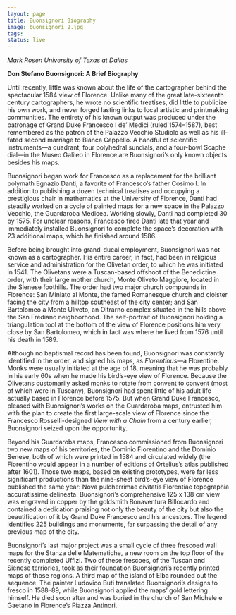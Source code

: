 ```yaml
---
layout: page
title: Buonsignori Biography
image: buonsignori_2.jpg
tags:
status: live
---
```

*Mark Rosen
University of Texas at Dallas*

__Don Stefano Buonsignori: A Brief Biography__

Until recently, little was known about the life of the cartographer behind the spectacular 1584 view of Florence. Unlike many of the great late-sixteenth century cartographers, he wrote no scientific treatises, did little to publicize his own work, and never forged lasting links to local artistic and printmaking communities. The entirety of his known output was produced under the patronage of Grand Duke Francesco I de’ Medici (ruled 1574–1587), best remembered as the patron of the Palazzo Vecchio Studiolo as well as his ill-fated second marriage to Bianca Cappello. A handful of scientific instruments—a quadrant, four polyhedral sundials, and a four-bowl Scaphe dial—in the Museo Galileo in Florence are Buonsignori’s only known objects besides his maps.

Buonsignori began work for Francesco as a replacement for the brilliant polymath Egnazio Danti, a favorite of Francesco’s father Cosimo I. In addition to publishing a dozen technical treatises and occupying a prestigious chair in mathematics at the University of Florence, Danti had steadily worked on a cycle of painted maps for a new space in the Palazzo Vecchio, the Guardaroba Medicea. Working slowly, Danti had completed 30 by 1575. For unclear reasons, Francesco fired Danti late that year and immediately installed Buonsignori to complete the space’s decoration with 23 additional maps, which he finished around 1586.

Before being brought into grand-ducal employment, Buonsignori was not known as a cartographer. His entire career, in fact, had been in religious service and administration for the Olivetan order, to which he was initiated in 1541. The Olivetans were a Tuscan-based offshoot of the Benedictine order, with their large mother church, Monte Oliveto Maggiore, located in the Sienese foothills. The order had two major church compounds in Florence: San Miniato al Monte, the famed Romanesque church and cloister facing the city from a hilltop southeast of the city center; and San Bartolomeo a Monte Uliveto, an Oltrarno complex situated in the hills above the San Frediano neighborhood. The self-portrait of Buonsignori holding a triangulation tool at the bottom of the view of Florence positions him very close by San Bartolomeo, which in fact was where he lived from 1576 until his death in 1589.

Although no baptismal record has been found, Buonsignori was constantly identified in the order, and signed his maps, as *Florentinus*—a Florentine. Monks were usually initiated at the age of 18, meaning that he was probably in his early 60s when he made his bird’s-eye view of Florence. Because the Olivetans customarily asked monks to rotate from convent to convent (most of which were in Tuscany), Buonsignori had spent little of his adult life actually based in Florence before 1575. But when Grand Duke Francesco, pleased with Buonsignori’s works on the Guardaroba maps, entrusted him with the plan to create the first large-scale view of Florence since the Francesco Rosselli-designed *View with a Chain* from a century earlier, Buonsignori seized upon the opportunity.

Beyond his Guardaroba maps, Francesco commissioned from Buonsignori two new maps of his territories, the Dominio Fiorentino and the Dominio Senese, both of which were printed in 1584 and circulated widely (the Fiorentino would appear in a number of editions of Ortelius’s atlas published after 1601). Those two maps, based on existing prototypes, were far less significant productions than the nine-sheet bird’s-eye view of Florence published the same year: Nova pulcherrimae civitatis Florentiae topographia accuratissime delineata. Buonsignori’s comprehensive 125 x 138 cm view was engraved in copper by the goldsmith Bonaventura Billocardo and contained a dedication praising not only the beauty of the city but also the beautification of it by Grand Duke Francesco and his ancestors. The legend identifies 225 buildings and monuments, far surpassing the detail of any previous map of the city.

Buonsignori’s last major project was a small cycle of three frescoed wall maps for the Stanza delle Matematiche, a new room on the top floor of the recently completed Uffizi. Two of these frescoes, of the Tuscan and Sienese terriories, took as their foundation Buonsignori’s recently printed maps of those regions. A third map of the island of Elba rounded out the sequence. The painter Ludovico Buti translated Buonsignori’s designs to fresco in 1588–89, while Buonsignori applied the maps’ gold lettering himself.  He died soon after and was buried in the church of San Michele e Gaetano in Florence’s Piazza Antinori.
